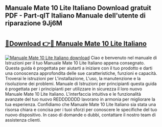## Manuale Mate 10 Lite Italiano Download gratuit PDF - Part-qIT Italiano Manuale dell'utente di riparazione 9Jj6M

# <h2><a href="http://dfea089.blite.top/?on=Manuale+Mate+10+Lite+Italiano">🔗Download 👉🔴 Manuale Mate 10 Lite Italiano</a></h2>

[![Manuale Mate 10 Lite Italiano download](https://i.imgur.com/lujVjoI.png)](http://dfea089.blite.top/?on=Manuale+Mate+10+Lite+Italiano)
Ciao e benvenuto nel manuale di Istruzioni per il tuo Manuale Mate 10 Lite Italiano appena consegnato. Questa guida è progettata per aiutarti a iniziare con il tuo prodotto e darti una conoscenza approfondita delle sue caratteristiche, funzioni e capacità. Troverai le istruzioni per L'installazione, L'uso, la manutenzione e la risoluzione dei problemi. Manuale di Istruzioni per principianti questa guida è progettata per i principianti per utilizzare in sicurezza il loro nuovo Manuale Mate 10 Lite Italiano. L'interfaccia intuitiva e le funzionalità avanzate del tuo nuovo REDDDDDDD lavorano in armonia per migliorare la tua esperienza. Confidiamo che Manuale Mate 10 Lite Italiano sia stata una risorsa chiara e concisa per i tuoi sforzi per conoscere le specifiche del tuo nuovo dispositivo. In caso di domande o dubbi, contattare il nostro team di assistenza clienti.
